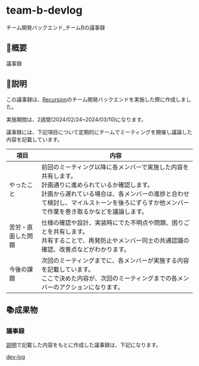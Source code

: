 # team-b-devlog
チーム開発バックエンド_チームBの議事録

## 🌱概要
議事録

## 📝説明
この議事録は、[Recursion](https://recursionist.io/)のチーム開発バックエンドを実施した際に作成しました。

実施期間は、2週間(2024/02/24~2024/03/10)になります。

議事録には、下記項目について定期的にチームでミーティングを開催し議論した内容を記載しています。

| 項目 | 内容 |
| ------- | ------- |
| やったこと | 前回のミーティング以降に各メンバーで実施した内容を共有します。<br>計画通りに進められているか確認します。<br>計画から遅れている場合は、各メンバーの進捗と合わせて検討し、マイルストーンを後ろにずらすか他メンバーで作業を巻き取るかなどを議論します。 |
| 苦労・直面した問題 | 仕様の確認や設計、実装時にでた不明点や問題、困りごとを共有します。<br>共有することで、再発防止やメンバー同士の共通認識の確認、改善点などがわかります。 |
| 今後の課題 | 次回のミーティングまでに、各メンバーが実施する内容を記載しています。<br>ここで決めた内容が、次回のミーティングまでの各メンバーのアクションになります。 |

## 📚成果物
### 議事録
[説明](#説明)で記載した内容をもとに作成した議事録は、下記になります。

[dev-log](https://github.com/Recursion-teamB-create-webAPI/team-b-devlog/blob/main/dev-log.md)
